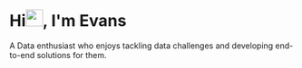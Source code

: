 # Hi<img src="https://media.giphy.com/media/hvRJCLFzcasrR4ia7z/giphy.gif" width="30px">, I'm Evans

A Data enthusiast who enjoys tackling data challenges and developing end-to-end solutions for them.
